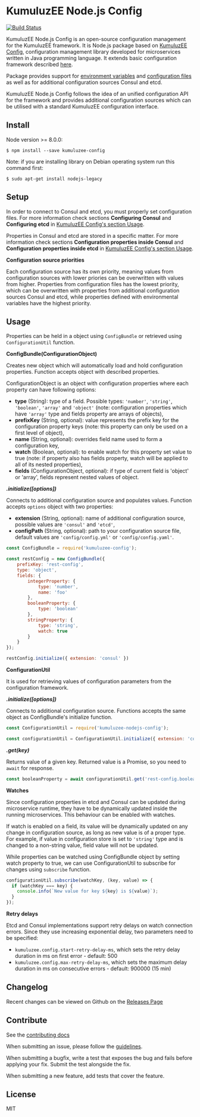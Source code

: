 # KumuluzEE Node.js Config
[![Build Status](https://travis-ci.org/kumuluz/kumuluzee-nodejs-config.svg?branch=master)](https://travis-ci.org/kumuluz/kumuluzee-nodejs-config)

KumuluzEE Node.js Config is an open-source configuration management for the KumuluzEE framework. It is Node.js package based on [KumuluzEE Config](https://github.com/kumuluz/kumuluzee-config), configuration management library developed for microservices written in Java programming language. It extends basic configuration framework described [here](https://github.com/kumuluz/kumuluzee/wiki/Configuration).

Package provides support for [environment variables](https://github.com/kumuluz/kumuluzee/wiki/Configuration#environment-variables) and [configuration files](https://github.com/kumuluz/kumuluzee/wiki/Configuration#configuration-files) as well as for additional configuration sources Consul and etcd.

KumuluzEE Node.js Config follows the idea of an unified configuration API for the framework and provides additional configuration sources which can be utilised with a standard KumuluzEE configuration interface.



## Install


Node version >= 8.0.0:

```
$ npm install --save kumuluzee-config
```

Note: if you are installing library on Debian operating system run this command first:

```
$ sudo apt-get install nodejs-legacy
```

## Setup
In order to connect to Consul and etcd, you must properly set configuration files. For more information check sections **Configuring Consul** and **Configuring etcd**  in [KumuluzEE Config's section Usage](https://github.com/kumuluz/kumuluzee-config#usage).

Properties in Consul and etcd are stored in a specific matter. For more information check sections  **Configuration properties inside Consul** and **Configuration properties inside etcd** in [KumuluzEE Config's section Usage](https://github.com/kumuluz/kumuluzee-config#usage).


**Configuration source priorities**

Each configuration source has its own priority, meaning values from configuration sources with lower priories can be overwritten with values from higher. Properties from configuration files has the lowest priority, which can be overwritten with properties from additional configuration sources Consul and etcd, while properties defined with environmental variables have the highest priority.

## Usage

Properties can be held in a object using `ConfigBundle` or retrieved using `ConfigurationUtil` function.

**ConfigBundle(ConfigurationObject)**

Creates new object which will automatically load and hold configuration properties. Function accepts object with described properties.

ConfigurationObject is an object with configuration properties where each property can have following options:
* **type** (String): type of a field. Possible types: `'number'`, `'string'`, `'boolean'`, `'array'` and `'object'` (note: configuration properties which have `'array'` type and fields property are arrays of objects),
*   **prefixKey** (String, optional): value represents the prefix key for the configuration property keys (note: this property can only be used on a first level of object),
* **name** (String, optional): overrides field name used to form a configuration key,
* **watch** (Boolean, optional): to enable watch for this property set value to true (note: if property also has fields property, watch will be applied to all of its nested properties),
* **fields** (ConfigurationObject, optional): if type of current field is 'object' or 'array', fields represent nested values of object.

***.initialize([options])***

Connects to additional configuration source and populates values. Function accepts `options` object with two properties:
* **extension** (String, optional): name of additional configuration source, possible values are `'consul'` and `'etcd'`,
* **configPath** (String, optional): path to your configuration source file, default values are `'config/config.yml'` or `'config/config.yaml'`.


```javascript
const ConfigBundle = require('kumuluzee-config');

const restConfig = new ConfigBundle({
    prefixKey: 'rest-config',
    type: 'object',
    fields: {
        integerProperty: {
            type: 'number',
            name: 'foo'
        },
        booleanProperty: {
            type: 'boolean'
        },
        stringProperty: {
            type: 'string',
            watch: true
        }
    }
});

restConfig.initialize({ extension: 'consul' })
```

**ConfigurationUtil**

It is used for retrieving values of configuration parameters from the configuration framework.

***.initialize([options])*** 

Connects to additional configuration source. Functions accepts the same object as ConfigBundle's initialize function.

```javascript
const ConfigurationUtil = require('kumuluzee-nodejs-config');

const configurationUtil = ConfigurationUtil.initialize({ extension: 'consul' });
```

***.get(key)***

Returns value of a given key. Returned value is a Promise, so you need to `await` for response.

```javascript
const booleanProperty = await configurationUtil.get('rest-config.boolean-property');
```

**Watches**

Since configuration properties in etcd and Consul can be updated during microservice runtime, they have to be dynamically updated inside the running microservices. This behaviour can be enabled with watches.

If watch is enabled on a field, its value will be dynamically updated on any change in configuration source, as long as new value is of a proper type. For example, if value in configuration store is set to `'string'` type and is changed to a non-string value, field value will not be updated.

While properties can be watched using ConfigBundle object by setting watch property to true, we can use ConfigurationUtil to subscribe for changes using `subscribe` function.

```javascript
configurationUtil.subscribe(watchKey, (key, value) => {
  if (watchKey === key) {
    console.info(`New value for key ${key} is ${value}`);
  }
});
```

**Retry delays**

Etcd and Consul implementations support retry delays on watch connection errors. Since they use increasing exponential delay, two parameters need to be specified:

* `kumuluzee.config.start-retry-delay-ms`, which sets the retry delay duration in ms on first error - default: 500
* `kumuluzee.config.max-retry-delay-ms`, which sets the maximum delay duration in ms on consecutive errors - default: 900000 (15 min)

## Changelog

Recent changes can be viewed on Github on the [Releases Page](https://github.com/kumuluz/kumuluzee/releases)

## Contribute

See the [contributing docs](https://github.com/kumuluz/kumuluzee-nodejs-config/blob/master/CONTRIBUTING.md)

When submitting an issue, please follow the [guidelines](https://github.com/kumuluz/kumuluzee-nodejs-config/blob/master/CONTRIBUTING.md#bugs).

When submitting a bugfix, write a test that exposes the bug and fails before applying your fix. Submit the test alongside the fix.

When submitting a new feature, add tests that cover the feature.

## License

MIT

